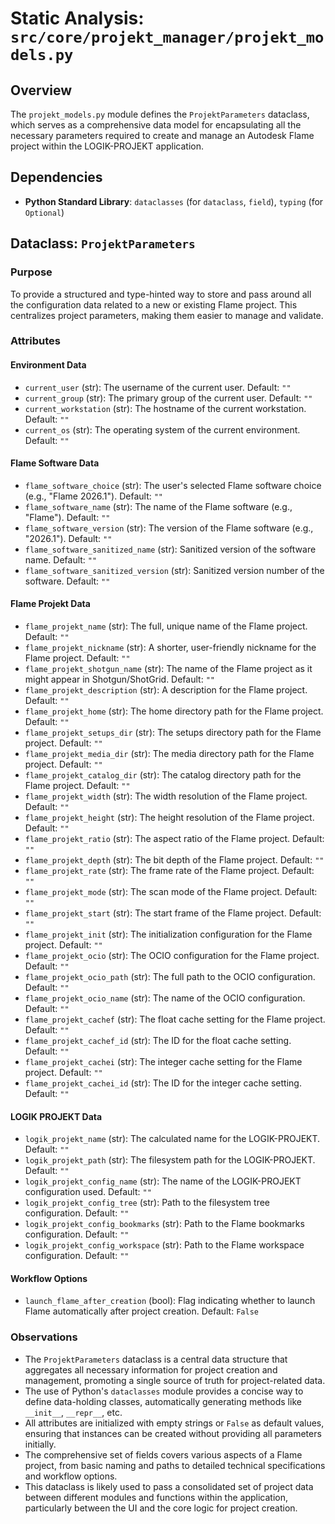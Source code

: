 # Static Analysis: `src/core/projekt_manager/projekt_models.py`

## Overview
The `projekt_models.py` module defines the `ProjektParameters` dataclass, which serves as a comprehensive data model for encapsulating all the necessary parameters required to create and manage an Autodesk Flame project within the LOGIK-PROJEKT application.

## Dependencies
- **Python Standard Library**: `dataclasses` (for `dataclass`, `field`), `typing` (for `Optional`)

## Dataclass: `ProjektParameters`

### Purpose
To provide a structured and type-hinted way to store and pass around all the configuration data related to a new or existing Flame project. This centralizes project parameters, making them easier to manage and validate.

### Attributes

#### Environment Data
- `current_user` (str): The username of the current user. Default: `""`
- `current_group` (str): The primary group of the current user. Default: `""`
- `current_workstation` (str): The hostname of the current workstation. Default: `""`
- `current_os` (str): The operating system of the current environment. Default: `""`

#### Flame Software Data
- `flame_software_choice` (str): The user's selected Flame software choice (e.g., "Flame 2026.1"). Default: `""`
- `flame_software_name` (str): The name of the Flame software (e.g., "Flame"). Default: `""`
- `flame_software_version` (str): The version of the Flame software (e.g., "2026.1"). Default: `""`
- `flame_software_sanitized_name` (str): Sanitized version of the software name. Default: `""`
- `flame_software_sanitized_version` (str): Sanitized version number of the software. Default: `""`

#### Flame Projekt Data
- `flame_projekt_name` (str): The full, unique name of the Flame project. Default: `""`
- `flame_projekt_nickname` (str): A shorter, user-friendly nickname for the Flame project. Default: `""`
- `flame_projekt_shotgun_name` (str): The name of the Flame project as it might appear in Shotgun/ShotGrid. Default: `""`
- `flame_projekt_description` (str): A description for the Flame project. Default: `""`
- `flame_projekt_home` (str): The home directory path for the Flame project. Default: `""`
- `flame_projekt_setups_dir` (str): The setups directory path for the Flame project. Default: `""`
- `flame_projekt_media_dir` (str): The media directory path for the Flame project. Default: `""`
- `flame_projekt_catalog_dir` (str): The catalog directory path for the Flame project. Default: `""`
- `flame_projekt_width` (str): The width resolution of the Flame project. Default: `""`
- `flame_projekt_height` (str): The height resolution of the Flame project. Default: `""`
- `flame_projekt_ratio` (str): The aspect ratio of the Flame project. Default: `""`
- `flame_projekt_depth` (str): The bit depth of the Flame project. Default: `""`
- `flame_projekt_rate` (str): The frame rate of the Flame project. Default: `""`
- `flame_projekt_mode` (str): The scan mode of the Flame project. Default: `""`
- `flame_projekt_start` (str): The start frame of the Flame project. Default: `""`
- `flame_projekt_init` (str): The initialization configuration for the Flame project. Default: `""`
- `flame_projekt_ocio` (str): The OCIO configuration for the Flame project. Default: `""`
- `flame_projekt_ocio_path` (str): The full path to the OCIO configuration. Default: `""`
- `flame_projekt_ocio_name` (str): The name of the OCIO configuration. Default: `""`
- `flame_projekt_cachef` (str): The float cache setting for the Flame project. Default: `""`
- `flame_projekt_cachef_id` (str): The ID for the float cache setting. Default: `""`
- `flame_projekt_cachei` (str): The integer cache setting for the Flame project. Default: `""`
- `flame_projekt_cachei_id` (str): The ID for the integer cache setting. Default: `""`

#### LOGIK PROJEKT Data
- `logik_projekt_name` (str): The calculated name for the LOGIK-PROJEKT. Default: `""`
- `logik_projekt_path` (str): The filesystem path for the LOGIK-PROJEKT. Default: `""`
- `logik_projekt_config_name` (str): The name of the LOGIK-PROJEKT configuration used. Default: `""`
- `logik_projekt_config_tree` (str): Path to the filesystem tree configuration. Default: `""`
- `logik_projekt_config_bookmarks` (str): Path to the Flame bookmarks configuration. Default: `""`
- `logik_projekt_config_workspace` (str): Path to the Flame workspace configuration. Default: `""`

#### Workflow Options
- `launch_flame_after_creation` (bool): Flag indicating whether to launch Flame automatically after project creation. Default: `False`

### Observations
- The `ProjektParameters` dataclass is a central data structure that aggregates all necessary information for project creation and management, promoting a single source of truth for project-related data.
- The use of Python's `dataclasses` module provides a concise way to define data-holding classes, automatically generating methods like `__init__`, `__repr__`, etc.
- All attributes are initialized with empty strings or `False` as default values, ensuring that instances can be created without providing all parameters initially.
- The comprehensive set of fields covers various aspects of a Flame project, from basic naming and paths to detailed technical specifications and workflow options.
- This dataclass is likely used to pass a consolidated set of project data between different modules and functions within the application, particularly between the UI and the core logic for project creation.